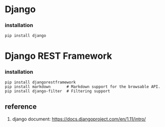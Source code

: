 # Django

### installation
```
pip install django
```

# Django REST Framework

### installation
```
pip install djangorestframework
pip install markdown       # Markdown support for the browsable API.
pip install django-filter  # Filtering support

```

## reference
1. django document: https://docs.djangoproject.com/en/1.11/intro/
